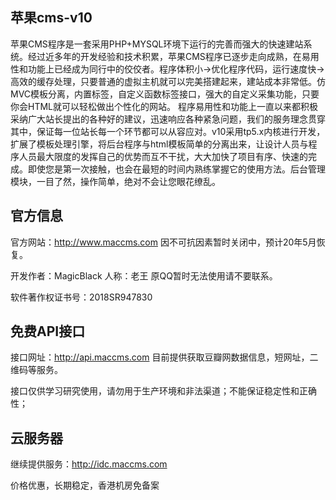 ## 苹果cms-v10

苹果CMS程序是一套采用PHP+MYSQL环境下运行的完善而强大的快速建站系统。经过近多年的开发经验和技术积累，苹果CMS程序已逐步走向成熟，在易用性和功能上已经成为同行中的佼佼者。程序体积小->优化程序代码，运行速度快->高效的缓存处理，只要普通的虚拟主机就可以完美搭建起来，建站成本非常低。仿MVC模板分离，内置标签，自定义函数标签接口，强大的自定义采集功能，只要你会HTML就可以轻松做出个性化的网站。 程序易用性和功能上一直以来都积极采纳广大站长提出的各种好的建议，迅速响应各种紧急问题，我们的服务理念贯穿其中，保证每一位站长每一个环节都可以从容应对。v10采用tp5.x内核进行开发，扩展了模板处理引擎，将后台程序与html模板简单的分离出来，让设计人员与程序人员最大限度的发挥自己的优势而互不干扰，大大加快了项目有序、快速的完成。即使您是第一次接触，也会在最短的时间内熟练掌握它的使用方法。后台管理模块，一目了然，操作简单，绝对不会让您眼花缭乱。

## 官方信息

官方网站：http://www.maccms.com   因不可抗因素暂时关闭中，预计20年5月恢复。

开发作者：MagicBlack  人称：老王    原QQ暂时无法使用请不要联系。

软件著作权证书号：2018SR947830

## 免费API接口

接口网址：http://api.maccms.com  目前提供获取豆瓣网数据信息，短网址，二维码等服务。

接口仅供学习研究使用，请勿用于生产环境和非法渠道；不能保证稳定性和正确性；


## 云服务器

继续提供服务：http://idc.maccms.com

价格优惠，长期稳定，香港机房免备案